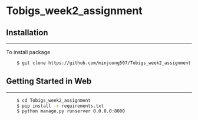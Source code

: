 # Tobigs_week2_assignment

## Installation

---------------
To install package
```bash
    $ git clone https://github.com/minjoong507/Tobigs_week2_assignment.git
```

## Getting Started in Web

------------------------------
```bash
    $ cd Tobigs_week2_assignment
    $ pip install -r requirements.txt
    $ python manage.py runserver 0.0.0.0:8000
